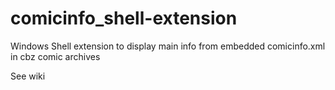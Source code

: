 # comicinfo_shell-extension
Windows Shell extension to display main info from embedded comicinfo.xml in cbz comic archives

See wiki
